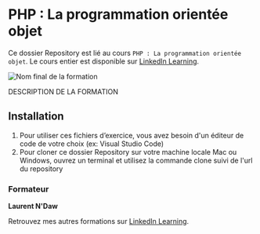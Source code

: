 # PHP : La programmation orientée objet

Ce dossier Repository est lié au cours `PHP : La programmation orientée objet`. Le cours entier est disponible sur [LinkedIn Learning][lil-course-url].

![Nom final de la formation][lil-thumbnail-url] 

DESCRIPTION DE LA FORMATION

## Installation

1. Pour utiliser ces fichiers d’exercice, vous avez besoin d'un éditeur de code de votre choix (ex: Visual Studio Code)
2. Pour cloner ce dossier Repository sur votre machine locale Mac ou Windows, ouvrez un terminal et utilisez la commande clone suivi de l'url du repository 

### Formateur

**Laurent N'Daw** 

 Retrouvez mes autres formations sur [LinkedIn Learning][lil-URL-trainer].

[0]: # (Replace these placeholder URLs with actual course URLs)
[lil-course-url]: https://www.linkedin.com
[lil-thumbnail-url]: https:
[lil-URL-trainer]: https://www.linkedin.com/learning/instructors/laurent-n-daw

[1]: # (End of FR-Instruction ###############################################################################################)
